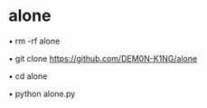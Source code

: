 # alone


• rm -rf alone

• git clone https://github.com/DEM0N-K1NG/alone

• cd alone

• python alone.py

